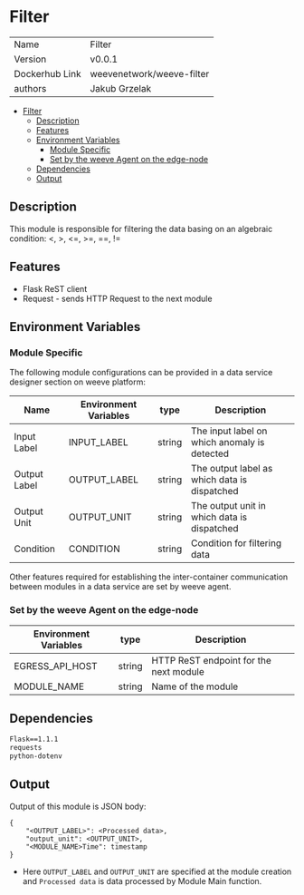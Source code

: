 # Filter

|                |                               |
| -------------- | ----------------------------- |
| Name           | Filter                        |
| Version        | v0.0.1                        |
| Dockerhub Link | weevenetwork/weeve-filter     |
| authors        | Jakub Grzelak                 |



- [Filter](#filter)
  - [Description](#description)
  - [Features](#features)
  - [Environment Variables](#environment-variables)
    - [Module Specific](#module-specific)
    - [Set by the weeve Agent on the edge-node](#set-by-the-weeve-agent-on-the-edge-node)
  - [Dependencies](#dependencies)
  - [Output](#output)



## Description

This module is responsible for filtering the data basing on an algebraic condition: <, >, <=, >=, ==, !=

## Features

* Flask ReST client
* Request - sends HTTP Request to the next module

## Environment Variables

### Module Specific

The following module configurations can be provided in a data service designer section on weeve platform:


| Name         | Environment Variables | type   | Description                                  |
| ------------ | --------------------- | ------ | -------------------------------------------- |
| Input Label  | INPUT_LABEL           | string | The input label on which anomaly is detected |
| Output Label | OUTPUT_LABEL          | string | The output label as which data is dispatched |
| Output Unit  | OUTPUT_UNIT           | string | The output unit in which data is dispatched  |
| Condition    | CONDITION             | string | Condition for filtering data                 |

Other features required for establishing the inter-container communication between modules in a data service are set by weeve agent.

### Set by the weeve Agent on the edge-node

| Environment Variables | type   | Description                            |
| --------------------- | ------ | -------------------------------------- |
| EGRESS_API_HOST       | string | HTTP ReST endpoint for the next module |
| MODULE_NAME           | string | Name of the module                     |



## Dependencies

```txt
Flask==1.1.1
requests
python-dotenv
```

## Output
Output of this module is JSON body:

```node
{
    "<OUTPUT_LABEL>": <Processed data>,
    "output_unit": <OUTPUT_UNIT>,
    "<MODULE_NAME>Time": timestamp
}
```
 
* Here `OUTPUT_LABEL` and `OUTPUT_UNIT` are specified at the module creation and `Processed data` is data processed by Module Main function.
